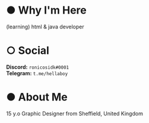 # ● Why I'm Here
(learning) html & java developer <br>

# ○ Social
**Discord:** ``ronicosidk#0001``<br>
**Telegram:** ``t.me/hellaboy``<br>

# ● About Me
15 y.o Graphic Designer from Sheffield, United Kingdom <br>
